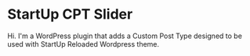 StartUp CPT Slider
===

Hi. I'm a WordPress plugin that adds a Custom Post Type designed to be used with StartUp Reloaded Wordpress theme.
